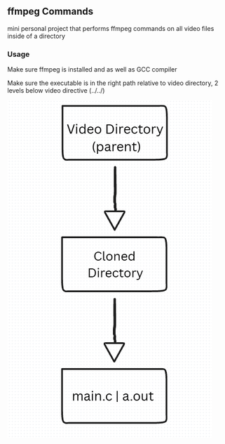 
## ffmpeg Commands


mini personal project that performs ffmpeg commands on all video files inside of a directory

### Usage
Make sure ffmpeg is installed and as well as GCC compiler

Make sure the executable is in the right path relative to video directory, 2 levels below video directive (../../)





![image of correct path for code relative to video directory](./images/hier.PNG)


